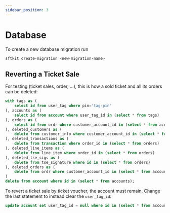 ```yaml
---
sidebar_position: 3
---
```


# Database

To create a new database migration run

```bash
sftkit create-migration <new-migration-name>
```

## Reverting a Ticket Sale

For testing (ticket sales, order, ...),
this is how a sold ticket and all its orders can be deleted:

```sql
with tags as (
    select id from user_tag where pin='tag-pin'
), accounts as (
    select id from account where user_tag_id in (select * from tags)
), orders as (
    select id from ordr where customer_account_id in (select * from accounts)
), deleted_customers as (
    delete from customer_info where customer_account_id in (select * from accounts)
), deleted_transactions as (
    delete from transaction where order_id in (select * from orders)
), deleted_line_items as (
    delete from line_item where order_id in (select * from orders)
), deleted_tse_sigs as (
    delete from tse_signature where id in (select * from orders)
), deleted_orders as (
    delete from ordr where customer_account_id in (select * from accounts)
)
delete from account where id in (select * from accounts);
```

To revert a ticket sale by ticket voucher, the account must remain.
Change the last statement to instead clear the `user_tag_id`:

```sql
update account set user_tag_id = null where id in (select * from accounts);
```
